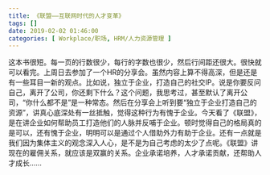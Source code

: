 ```yaml
---
title: 《联盟——互联网时代的人才变革》
tags: []
date: 2019-02-02 01:46:00
categories: [ Workplace/职场, HRM/人力资源管理 ]
---
```


这本书很短。每一页的行数很少，每行的字数也很少，然后行间距还很大。很快就可以看完。上周日去参加了一个HR的分享会。虽然内容上算不得高深，但是还是有一些耳目一新的观点。比如说，独立于企业，打造自己的社交IP。说是你要反问自己，离开了公司，你还剩下什么？这个问题，我思考过，甚至默认了离开公司，“你什么都不是”是一种常态。然后在分享会上听到要“独立于企业打造自己的资源”，讲真心底深处有一丝抵触，觉得这种行为有愧于企业。今天看了《联盟》，是在讲企业如何帮助员工打造他们的人脉并反哺于企业。顿时觉得自己的格局真的是可以，还有愧于企业，明明可以是通过个人借助外力有助于企业。还有一点就是我们因为集体主义的观念深入人心，是不是为自己考虑的太少了点呢。《联盟》讲现在的雇佣关系，就应该是双赢的关系。企业承诺培养，人才承诺贡献，还帮助人才成长……